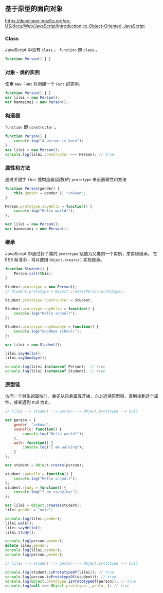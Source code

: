 
## 基于原型的面向对象

https://developer.mozilla.org/en-US/docs/Web/JavaScript/Introduction_to_Object-Oriented_JavaScript

### Class

JavaScript 中没有 `class` 。
`function` 即 `class` 。

```javascript
function Person() { }
```

### 对象 - 类的实例

使用 `new Func` 将创建一个 `Func` 的实例。

```javascript
function Person() { }
var lilei = new Person();
var hanmeimei = new Person();
```

### 构造器

`function` 即 `constructor` 。

```javascript
function Person() {
	console.log("A person is born");
}
var lilei = new Person();
console.log(lilei.constructor === Person); // true
```

### 属性和方法

通过关键字 `this` 或构造器(函数)的 `prototype` 来设置属性和方法

```javascript
function Person(gender) {
	this.gender = gender || "unkown";
}

Person.prototype.sayHello = function() {
	console.log("Hello world!");
};

var lilei = new Person();
var hanmeimei = new Person();
```

### 继承

JavaScript 中通过将子类的 `prototype` 赋值为父类的一个实例，来实现继承。
在 ES5 标准中，可以使用 `Object.create()` 实现继承。

```javascript
function Student() {
	Person.call(this);
}

Student.prototype = new Person();
// Student.prototype = Object.create(Person.prototype);

Student.prototype.constructor = Student;

Student.prototype.sayHello = function() {
	console.log("Hello school!");
};

Student.prototype.sayGoodbye = function() {
	console.log("Goodbye school!");
};

var lilei = new Student();

lilei.sayHello();
lilei.sayGoodbye();

console.log(lilei instanceof Person);  // true
console.log(lilei instanceof Student); // true
```

### 原型链

访问一个对象的属性时，会先从自身属性开始，向上追溯原型链，直到找到这个属性，或者遇到 null 为止。

```javascript
// lilei --> student --> person --> Object.prototype --> null

var person = {
	gender: "unkown",
	sayHello: function() {
		console.log("Hello world!");
	},
	walk: function() {
		console.log("I am walking");
	}
};

var student = Object.create(person);

student.sayHello = function() {
	console.log("Hello school!");
};
student.study = function() {
	console.log("I am studying!");
};

var lilei = Object.create(student);
lilei.gender = "male";

console.log(lilei.gender);
lilei.walk();
lilei.sayHello();
lilei.study();

console.log(person.gender);
delete lilei.gender;
console.log(lilei.gender);
console.log(person.gender);

// lilei --> student --> person --> Object.prototype --> null

console.log(student.isPrototypeOf(lilei)); // true
console.log(person.isPrototypeOf(student)); // true
console.log(Object.prototype.isPrototypeOf(person)); // true
console.log(null === Object.prototype.__proto__); // true
```
